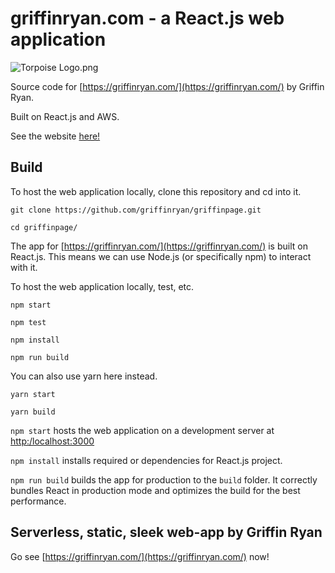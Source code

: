 # griffinryan.com - a React.js web application

![Torpoise Logo.png](https://torpoisebucket.s3-us-west-2.amazonaws.com/torpoiselogo.png)

Source code for [https://griffinryan.com/](https://griffinryan.com/) by Griffin Ryan.

Built on React.js and AWS.

See the website [here!](https://griffinryan.com/)

## Build

To host the web application locally, clone this repository and cd into it.

    git clone https://github.com/griffinryan/griffinpage.git

    cd griffinpage/

The app for [https://griffinryan.com/](https://griffinryan.com/) is built on React.js.
This means we can use Node.js (or specifically npm) to interact with it.

To host the web application locally, test, etc.

    npm start
    
    npm test

    npm install

    npm run build

You can also use yarn here instead.

    yarn start

    yarn build

`npm start` hosts the web application on a development server at [http:/localhost:3000](http:/localhost:3000)

`npm install` installs required or dependencies for React.js project.

`npm run build` builds the app for production to the `build` folder.
It correctly bundles React in production mode and optimizes the build for the best performance.

## Serverless, static, sleek web-app by Griffin Ryan

Go see [https://griffinryan.com/](https://griffinryan.com/) now!
